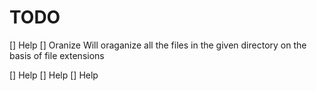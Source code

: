 # TODO
[] Help
[] Oranize
    Will oraganize all the files in the given directory on the basis of file extensions
    
[] Help
[] Help
[] Help